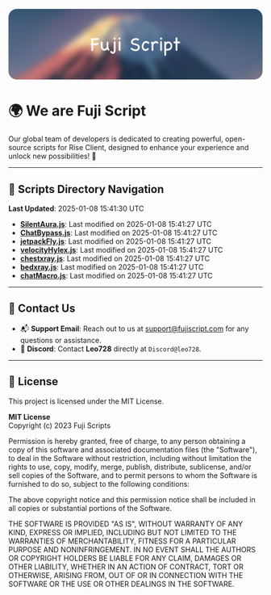 ![Banner](.github/b.webp)

# 🌍 **We are Fuji Script**

Our global team of developers is dedicated to creating powerful, open-source scripts for Rise Client, designed to enhance your experience and unlock new possibilities! 🌟

---
<!-- SCRIPTS_NAVIGATION_START -->
## 📂 **Scripts Directory Navigation**

**Last Updated**: 2025-01-08 15:41:30 UTC

- **[SilentAura.js](scripts/SilentAura.js)**: Last modified on 2025-01-08 15:41:27 UTC
- **[ChatBypass.js](scripts/ChatBypass.js)**: Last modified on 2025-01-08 15:41:27 UTC
- **[jetpackFly.js](scripts/jetpackFly.js)**: Last modified on 2025-01-08 15:41:27 UTC
- **[velocityHylex.js](scripts/velocityHylex.js)**: Last modified on 2025-01-08 15:41:27 UTC
- **[chestxray.js](scripts/chestxray.js)**: Last modified on 2025-01-08 15:41:27 UTC
- **[bedxray.js](scripts/bedxray.js)**: Last modified on 2025-01-08 15:41:27 UTC
- **[chatMacro.js](scripts/chatMacro.js)**: Last modified on 2025-01-08 15:41:27 UTC

<!-- SCRIPTS_NAVIGATION_END -->

---

## 💬 **Contact Us**  
- 📬 **Support Email**: Reach out to us at [support@fujiscript.com](mailto:support@fujiscript.com) for any questions or assistance.  
- 💬 **Discord**: Contact **Leo728** directly at `Discord@leo728`.

---

## 📜 **License**

This project is licensed under the MIT License.  

**MIT License**  
Copyright (c) 2023 Fuji Scripts  

Permission is hereby granted, free of charge, to any person obtaining a copy of this software and associated documentation files (the "Software"), to deal in the Software without restriction, including without limitation the rights to use, copy, modify, merge, publish, distribute, sublicense, and/or sell copies of the Software, and to permit persons to whom the Software is furnished to do so, subject to the following conditions:  

The above copyright notice and this permission notice shall be included in all copies or substantial portions of the Software.  

THE SOFTWARE IS PROVIDED "AS IS", WITHOUT WARRANTY OF ANY KIND, EXPRESS OR IMPLIED, INCLUDING BUT NOT LIMITED TO THE WARRANTIES OF MERCHANTABILITY, FITNESS FOR A PARTICULAR PURPOSE AND NONINFRINGEMENT. IN NO EVENT SHALL THE AUTHORS OR COPYRIGHT HOLDERS BE LIABLE FOR ANY CLAIM, DAMAGES OR OTHER LIABILITY, WHETHER IN AN ACTION OF CONTRACT, TORT OR OTHERWISE, ARISING FROM, OUT OF OR IN CONNECTION WITH THE SOFTWARE OR THE USE OR OTHER DEALINGS IN THE SOFTWARE.  
